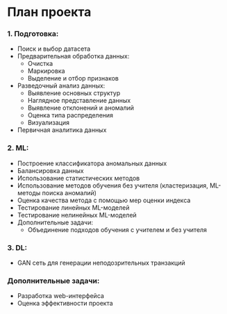 # План проекта
### 1. Подготовка:
* Поиск и выбор датасета
* Предварительная обработка данных:
    * Очистка
    * Маркировка
    * Выделение и отбор признаков
* Разведочный анализ данных:
    * Выявление основных структур
    * Наглядное представление данных
    * Выявление отклонений и аномалий
    * Оценка типа распределения
    * Визуализация
* Первичная аналитика данных
### 2. ML:
* Построение классификатора аномальных данных
* Балансировка данных
* Использование статистических методов 
* Использование методов обучения без учителя (кластеризация, ML-методы поиска аномалий)
* Оценка качества метода с помощью мер оценки индекса
* Тестирование линейных ML-моделей
* Тестирование нелинейных ML-моделей
* Дополнительные задачи:
    * Объединение подходов обучения с учителем и без учителя
### 3. DL:
* GAN сеть для генерации неподозрительных транзакций 
### Дополнительные задачи:
* Разработка web-интерфейса
* Оценка эффективности проекта
